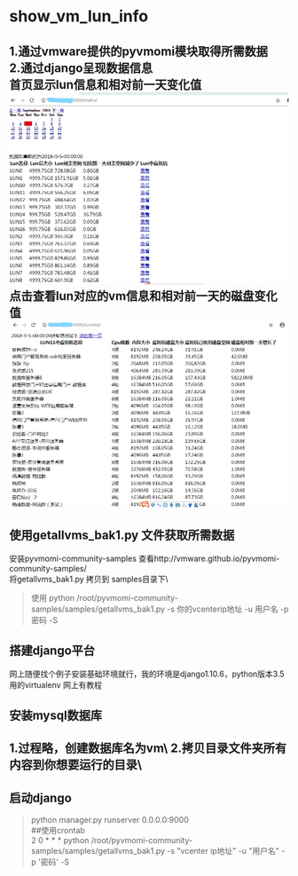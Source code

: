 # show_vm_lun_info
1.通过vmware提供的pyvmomi模块取得所需数据\
2.通过django呈现数据信息\
首页显示lun信息和相对前一天变化值\
![image](https://github.com/276622709/show_vm_lun_info/blob/master/1.jpg)
点击查看lun对应的vm信息和相对前一天的磁盘变化值\
![image](https://github.com/276622709/show_vm_lun_info/blob/master/2.jpg)
-------------------------------------------------------------------------
## 使用getallvms_bak1.py 文件获取所需数据
安装pyvmomi-community-samples 查看http://vmware.github.io/pyvmomi-community-samples/\
将getallvms_bak1.py 拷贝到 samples目录下\
>使用 python /root/pyvmomi-community-samples/samples/getallvms_bak1.py -s 你的vcenterip地址 -u 用户名 -p 密码 -S 
## 搭建django平台
网上随便找个例子安装基础环境就行，我的环境是django1.10.6，python版本3.5 用的virtualenv 网上有教程
## 安装mysql数据库
1.过程略，创建数据库名为vm\ 
2.拷贝目录文件夹所有内容到你想要运行的目录\
------------------------------------------------------------------------------------
## 启动django
> python manager.py runserver 0.0.0.0:9000\
##使用crontab\
2 0 * * * python /root/pyvmomi-community-samples/samples/getallvms_bak1.py -s "vcenter ip地址" -u "用户名" -p '密码' -S


